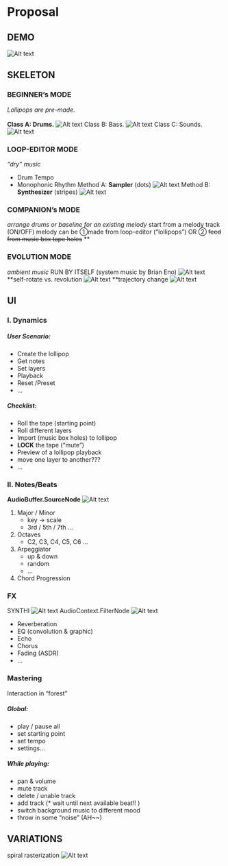 # Proposal
## DEMO
![Alt text](https://github.com/CandylabS/Lollipop-Forest/blob/master/public/img/screenshots/demo.png?raw=true)
## SKELETON
### BEGINNER’s MODE
*Lollipops are pre-made.*
</br></br><strong>Class A: Drums.</strong>
![Alt text](https://github.com/CandylabS/Lollipop-Forest/blob/master/public/img/screenshots/Madeon1.png?raw=true)
Class B: Bass.
![Alt text](https://github.com/CandylabS/Lollipop-Forest/blob/master/public/img/screenshots/Madeon2.png?raw=true)
Class C: Sounds.
![Alt text](https://github.com/CandylabS/Lollipop-Forest/blob/master/public/img/screenshots/Madeon3.png?raw=true)
### LOOP-EDITOR MODE
*“dry” music*
* Drum Tempo
* Monophonic Rhythm
Method A: **Sampler** (dots)
![Alt text](https://github.com/CandylabS/Lollipop-Forest/blob/master/public/img/screenshots/Sampler.png?raw=true)
Method B: **Synthesizer** (stripes)
![Alt text](https://github.com/CandylabS/Lollipop-Forest/blob/master/public/img/screenshots/Synthesizer.png?raw=true)
### COMPANION’s MODE
*arrange drums or baseline for an existing melody*
start from a melody track (ON/OFF)
melody can be ①made from loop-editor (“lollipops”) OR ② ~~feed from music box tape holes~~ **
### EVOLUTION MODE
*ambient music*
RUN BY ITSELF (system music by Brian Eno)
![Alt text](https://github.com/CandylabS/Lollipop-Forest/blob/master/public/img/screenshots/discreetmusic.jpg?raw=true)
**self-rotate vs. revolution
![Alt text](https://github.com/CandylabS/Lollipop-Forest/blob/master/public/img/screenshots/Circles.png?raw=true)
**trajectory change
![Alt text](https://github.com/CandylabS/Lollipop-Forest/blob/master/public/img/screenshots/MetaBalls.png?raw=true)
## UI
### I. Dynamics
##### User Scenario:
* Create the lollipop
* Get notes
* Set layers
* Playback
* Reset /Preset
* …
##### Checklist:
* Roll the tape (starting point)
* Roll different layers
* Import (music box holes) to lollipop
* **LOCK** the tape (“mute”)
* Preview of a lollipop playback
* move one layer to another???
* …
### II. Notes/Beats	
**AudioBuffer.SourceNode**
![Alt text](https://github.com/CandylabS/Lollipop-Forest/blob/master/public/img/screenshots/webaudio-graph-airports-system.png?raw=true)
1. Major / Minor
	* key -> scale
	* 3rd / 5th / 7th …
2. Octaves
	* C2, C3, C4, C5, C6 …
3. Arpeggiator
	* up & down
	* random
	* …
4. Chord Progression	
### FX	
SYNTHI
![Alt text](https://github.com/CandylabS/Lollipop-Forest/blob/master/public/img/screenshots/SYNTHI.jpeg?raw=true)
AudioContext.FilterNode
![Alt text](https://github.com/CandylabS/Lollipop-Forest/blob/master/public/img/screenshots/webaudio-graph-discreet-full.png?raw=true)
* Reverberation
* EQ (convolution & graphic)
* Echo
* Chorus
* Fading (ASDR)
* …
### Mastering
Interaction in “forest”
##### Global:
* play / pause all
* set starting point
* set tempo
* settings…
##### While playing:
* pan & volume
* mute track
* delete / unable track
* add track (* wait until next available beat!! )
* switch background music to different mood
* throw in some “noise” (AH~~)
## VARIATIONS
spiral rasterization
![Alt text](https://github.com/CandylabS/Lollipop-Forest/blob/master/public/img/screenshots/Rasterize.png?raw=true)





